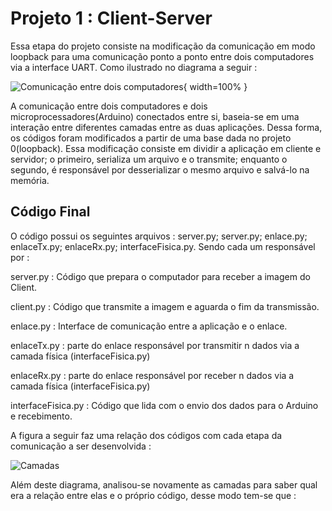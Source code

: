 

# Projeto 1 : Client-Server

Essa etapa do projeto consiste na modificação da comunicação em modo loopback
para uma comunicação ponto a ponto entre dois computadores via a interface UART.
Como ilustrado no diagrama a seguir :

![Comunicação entre dois computadores](doc/clientServer.png){ width=100% }

A comunicação entre dois computadores e dois microprocessadores(Arduino) conectados entre si, baseia-se em uma interação entre diferentes camadas entre as duas aplicações. Dessa forma, os códigos foram modificados a partir de uma base dada no projeto 0(loopback). Essa modificação consiste em dividir a aplicação em cliente e servidor; o primeiro, serializa um arquivo e o transmite; enquanto o segundo, é responsável por desserializar o mesmo arquivo e salvá-lo na memória. 



## Código Final

O código possui os seguintes arquivos : server.py; server.py; enlace.py; enlaceTx.py; enlaceRx.py; interfaceFisica.py. Sendo cada um responsável por :

server.py : Código que prepara o computador para receber a imagem do Client.

client.py : Código que transmite a imagem e aguarda o fim da transmissão.

enlace.py : Interface de comunicação entre a aplicação e o enlace.

enlaceTx.py : parte do enlace responsável por transmitir n dados via a camada física (interfaceFisica.py)

enlaceRx.py : parte do enlace responsável por receber n dados via a camada física (interfaceFisica.py)

interfaceFisica.py : Código que lida com o envio dos dados para o Arduino e recebimento.

A figura a seguir faz uma relação dos códigos com cada etapa da comunicação a ser desenvolvida :

![Camadas](doc/Diagrama.png)


Além deste diagrama, analisou-se novamente as camadas para saber qual era a relação entre elas e o próprio código, desse modo tem-se que :







